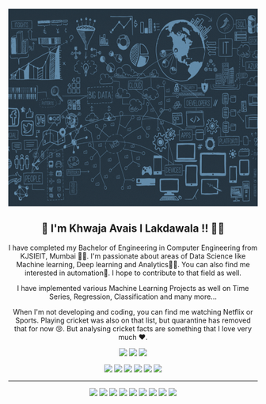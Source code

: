 <p align="center">
 <img width="800" height="400" src="https://github.com/khwajaavais/khwajaavais/blob/86e33acfc0896c1148f0c89c3b100e90a1a066bc/social/KHWAJA%20AVAIS%20LAKDAWALA.gif"> 
<!--  <img width="800" height="400" src="C:\Users\khwaj\Downloads\KHWAJA AVAIS LAKDAWALA.gif"> -->
 
</p>
<h2 align="center">👋 I'm Khwaja Avais I Lakdawala !! 👋🤓</h2>
<p align="center">I have completed my Bachelor of Engineering in Computer Engineering from KJSIEIT, Mumbai 🧑‍🎓. I'm passionate about areas of Data Science like Machine learning, Deep learning and Analytics👨‍💻. You can also find me interested in automation🤖.  I hope to contribute to that field as well. 
</p>
<p align="center">I have implemented various Machine Learning Projects as well on Time Series, Regression, Classification and many more... </p>

<p align="center">When I'm not developing and coding, you can find me watching Netflix or Sports. Playing cricket was also on that list, but quarantine has removed that for now 😢. But analysing cricket facts are something that I love very much ♥️.</p>

<p align="center"><a href="https://twitter.com/https://twitter.com/KhwajaavaisL"><img src="https://img.shields.io/badge/twitter-%231DA1F2.svg?&style=for-the-badge&logo=twitter&logoColor=white" height=25></a> <a href="https://www.linkedin.com/in/khwajaavais-lakdawala/"><img src="https://img.shields.io/badge/linkedin-%230077B5.svg?&style=for-the-badge&logo=linkedin&logoColor=white" height=25></a> <a href="https://www.instagram.com/_khwajaavais_/"><img src="https://img.shields.io/badge/instagram-%23E4405F.svg?&style=for-the-badge&logo=instagram&logoColor=white" height=25></a> 
</p>

<!-- 
 
<p align=center>
  <a href="https://github.com/khwajaavais">
    <img src="https://badges.pufler.dev/visits/khwajaavais/khwajaavais?style=flat-square&color=black&logo=github">
  </a>
  <a href="https://github.com/khwajaavais?tab=repositories">
    <img src="https://badges.pufler.dev/repos/khwajaavais?style=flat-square&color=black&logo=github">
  </a>
</p>
<p align="center">
<a href="https://github.com/khwajaavais"><img src="https://img.shields.io/github/followers/khwajaavais?style=social"></a>
</p> 

-->

<p align="center">
 <img src="https://img.shields.io/badge/Data Analytics-maroon"> <img src="https://img.shields.io/badge/Machine Learning-green"> <img src="https://img.shields.io/badge/Deep Learning-red"> <img src="https://img.shields.io/badge/Computer Vision-magenta"> <img src="https://img.shields.io/badge/Natural Language Processing-yellow"> <img src="https://img.shields.io/badge/Robotic Process Automation-grey">
</p>
<hr>
<p align="center">
<img src="https://img.shields.io/badge/TensorFlow%20-%23FF6F00.svg?&style=for-the-badge&logo=TensorFlow&logoColor=white" /> <img src="https://img.shields.io/badge/Keras%20-%23D00000.svg?&style=for-the-badge&logo=Keras&logoColor=white"/> <img src="https://img.shields.io/badge/javascript%20-%23323330.svg?&style=for-the-badge&logo=javascript&logoColor=%23F7DF1E"/> <img src="https://img.shields.io/badge/html5%20-%23E34F26.svg?&style=for-the-badge&logo=html5&logoColor=white"/> <img src="https://img.shields.io/badge/css3%20-%231572B6.svg?&style=for-the-badge&logo=css3&logoColor=white"/> <img src="https://img.shields.io/badge/python%20-%2314354C.svg?&style=for-the-badge&logo=python&logoColor=white"/> <img src="https://img.shields.io/badge/c++%20-%2300599C.svg?&style=for-the-badge&logo=c%2B%2B&ogoColor=white"/> <img src="https://img.shields.io/badge/git%20-%23F05033.svg?&style=for-the-badge&logo=git&logoColor=white"/> <img src="https://img.shields.io/badge/github%20-%23121011.svg?&style=for-the-badge&logo=github&logoColor=white"/>
</p>





	

